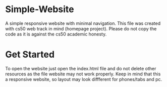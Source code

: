 # Simple-Website
A simple responsive website with minimal navigation.
This file was created with cs50 web track in mind (homepage project). Please do not copy the code as it is against the cs50 academic honesty. 

# Get Started

To open the website just open the index.html file and do not delete other resources as the file website may not work properly.
Keep in mind that this a responsive website, so layout may look diffferent for phones/tabs and pc.
